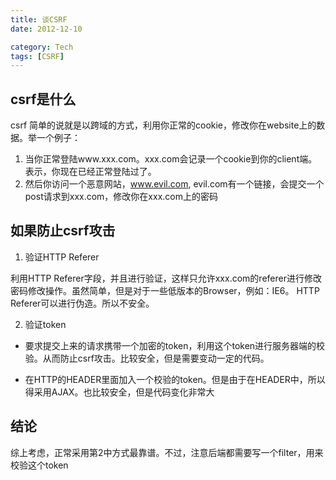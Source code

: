 ```yaml
---
title: 谈CSRF
date: 2012-12-10

category: Tech
tags: [CSRF]
---
```


## csrf是什么
csrf 简单的说就是以跨域的方式，利用你正常的cookie，修改你在website上的数据。举一个例子：
1. 当你正常登陆www.xxx.com。xxx.com会记录一个cookie到你的client端。表示，你现在已经正常登陆过了。
2. 然后你访问一个恶意网站，www.evil.com, evil.com有一个链接，会提交一个post请求到xxx.com，修改你在xxx.com上的密码

<!--more-->

## 如果防止csrf攻击
1. 验证HTTP Referer

利用HTTP Referer字段，并且进行验证，这样只允许xxx.com的referer进行修改密码修改操作。虽然简单，但是对于一些低版本的Browser，例如：IE6。 HTTP Referer可以进行伪造。所以不安全。

2. 验证token

  - 要求提交上来的请求携带一个加密的token，利用这个token进行服务器端的校验。从而防止csrf攻击。比较安全，但是需要变动一定的代码。

  - 在HTTP的HEADER里面加入一个校验的token。但是由于在HEADER中，所以得采用AJAX。也比较安全，但是代码变化非常大

## 结论
综上考虑，正常采用第2中方式最靠谱。不过，注意后端都需要写一个filter，用来校验这个token


   
